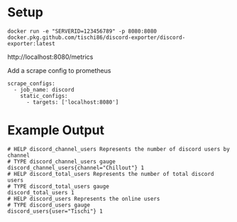 # Setup
```
docker run -e "SERVERID=123456789" -p 8080:8080 docker.pkg.github.com/tischi86/discord-exporter/discord-exporter:latest
```
http://localhost:8080/metrics

Add a scrape config to prometheus
```
scrape_configs:
  - job_name: discord
    static_configs:
      - targets: ['localhost:8080']
```


# Example Output
```
# HELP discord_channel_users Represents the number of discord users by channel
# TYPE discord_channel_users gauge
discord_channel_users{channel="Chillout"} 1
# HELP discord_total_users Represents the number of total discord users
# TYPE discord_total_users gauge
discord_total_users 1
# HELP discord_users Represents the online users
# TYPE discord_users gauge
discord_users{user="Tischi"} 1
```
